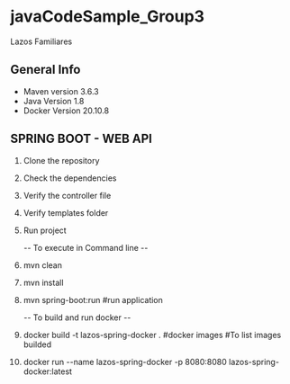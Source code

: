 # javaCodeSample_Group3
Lazos Familiares

## General Info
- Maven version 3.6.3
- Java Version 1.8
- Docker Version 20.10.8

## SPRING BOOT - WEB API
1.  Clone the repository
2.  Check the dependencies
3.  Verify the controller file
4.  Verify templates folder
5.  Run project
   
    -- To execute in Command line --
6.  mvn clean
7.  mvn install
8.  mvn spring-boot:run #run application
    
    -- To build and run docker --
9.  docker build -t lazos-spring-docker .
   #docker images #To list images builded
10. docker run --name lazos-spring-docker -p 8080:8080 lazos-spring-docker:latest

